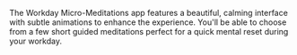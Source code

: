 The Workday Micro-Meditations app features a beautiful, calming interface with subtle animations to enhance the experience. You'll be able to choose from a few short guided meditations perfect for a quick mental reset during your workday.
